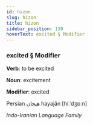 ```yaml
---
id: hizon
slug: hizon
title: hizon
sidebar_position: 130
hoverText: excited § Modifier
---
```


### excited § Modifier

**Verb**: to be excited

**Noun**: excitement

**Modifier**: excited

Persian هیجان hayajân  [hiːˈdʒɒːn]

*Indo-Iranian Language Family*